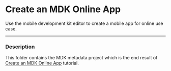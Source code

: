# Create an MDK Online App
Use the mobile development kit editor to create a mobile app for online use case.

***
### Description

This folder contains the MDK metadata project which is the end result of [Create an MDK Online App](https://developers.sap.com/tutorials/cp-mobile-dev-kit-online-app.html) tutorial.